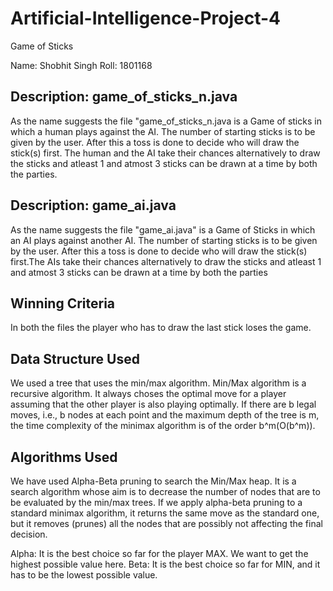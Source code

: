 # Artificial-Intelligence-Project-4
Game of Sticks

Name: Shobhit Singh
Roll: 1801168

Description: game_of_sticks_n.java
----------------------------------
As the name suggests the file "game_of_sticks_n.java is a Game of sticks in which a human plays against the AI. The number of starting sticks is to be given by the user. After this a toss is done to decide who will draw the stick(s) first. The human and the AI take their chances alternatively to draw the sticks and atleast 1 and atmost 3 sticks can be drawn at a time by both the parties.

Description: game_ai.java
-------------------------
As the name suggests the file "game_ai.java" is a Game of Sticks in which an AI plays against another AI. The number of starting sticks is to be given by the user. After this a toss is done to decide who will draw the stick(s) first.The AIs take their chances alternatively to draw the sticks and atleast 1 and atmost 3 sticks can be drawn at a time by both the parties

Winning Criteria
----------------
In both the files the player who has to draw the last stick loses the game.


Data Structure Used
-------------------
We used a tree that uses the min/max algorithm. Min/Max algorithm is a recursive algorithm. It always choses the optimal move for a player assuming that the other player is also playing optimally.
If there are b legal moves, i.e., b nodes at each point and the maximum depth of the tree is m, the time complexity of the minimax algorithm is of the order b^m(O(b^m)).

Algorithms Used
---------------
We have used Alpha-Beta pruning to search the Min/Max heap. It is a search algorithm whose aim is to decrease the number of nodes that are to be evaluated by the min/max trees. If we apply alpha-beta pruning to a standard minimax algorithm, it returns the same move as the standard one, but it removes (prunes) all the nodes that are possibly not affecting the final decision.

Alpha: It is the best choice so far for the player MAX. We want to get the highest possible value here.
Beta: It is the best choice so far for MIN, and it has to be the lowest possible value.

